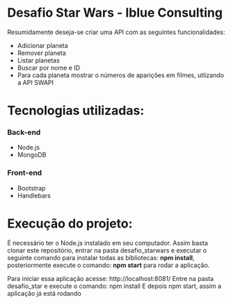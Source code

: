 # Desafio Star Wars - Iblue Consulting

Resumidamente deseja-se criar uma API com as seguintes funcionalidades:
- Adicionar planeta
- Remover planeta
- Listar planetas
- Buscar por nome e ID
- Para cada planeta mostrar o números de aparições em filmes, utlizando a API SWAPI

# Tecnologias utilizadas:

### Back-end
- Node.js
- MongoDB

### Front-end
- Bootstrap
- Handlebars

# Execução do projeto:
É necessário ter o Node.js instalado em seu computador. Assim basta clonar este repositório, entrar na pasta desafio_starwars e executar o seguinte comando para instalar todas as bibliotecas: **npm install**, posteriormente execute o comando: **npm start** para rodar a aplicação.

Para iniciar essa aplicação acesse: http://localhost:8081/
Entre na pasta desafio_star e execute o comando: npm install
E depois npm start, assim a aplicação já está rodando
